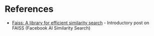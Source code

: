 # References

* [Faiss: A library for efficient similarity search](https://engineering.fb.com/2017/03/29/data-infrastructure/faiss-a-library-for-efficient-similarity-search/) - Introductory post on FAISS (Facebook AI Similarity Search)
